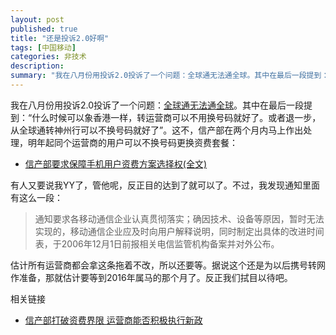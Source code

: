 ```yaml
---
layout: post
published: true
title: "还是投诉2.0好啊"
tags: [中国移动]
categories: 非技术    
description: 
summary: "我在八月份用投诉2.0投诉了一个问题：全球通无法通全球。其中在最后一段提到：“什么时候可以象香港一样，转运营商可以不用换号码就好了。或者退一步，从全球通转神州行可以不换号码就好了”。这不，信产部在两个月内马上作出处理，明年起同个运营商的用户"
---
```

我在八月份用投诉2.0投诉了一个问题：[全球通无法通全球][Link 1]。其中在最后一段提到：“什么时候可以象香港一样，转运营商可以不用换号码就好了。或者退一步，从全球通转神州行可以不换号码就好了”。这不，信产部在两个月内马上作出处理，明年起同个运营商的用户可以不换号码更换资费套餐：  


 *  [信产部要求保障手机用户资费方案选择权(全文)][Link 2]

有人又要说我YY了，管他呢，反正目的达到了就可以了。不过，我发现通知里面有这么一段：

> 通知要求各移动通信企业认真贯彻落实；确因技术、设备等原因，暂时无法实现的，移动通信企业应及时向用户解释说明，同时制定出具体的改进时间表，于2006年12月1日前报相关电信监管机构备案并对外公布。

估计所有运营商都会拿这条拖着不改，所以还要等。据说这个还是为以后携号转网作准备，那就估计要等到2016年属马的那个月了。反正我们拭目以待吧。

相关链接

 *  [信产部打破资费界限 运营商能否积极执行新政][Link 3]


[Link 1]: http://blog.yypig.net/2006/08/blog-post_30.html
[Link 2]: http://tech.sina.com.cn/t/2006-10-17/13201187994.shtml
[Link 3]: http://tech.sina.com.cn/t/2006-10-18/07411189172.shtml